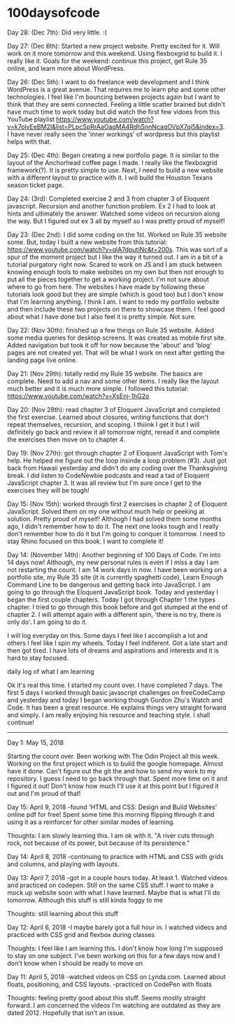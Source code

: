 # 100daysofcode

Day 28: (Dec 7th): Did very little. :(

Day 27: (Dec 6th): Started a new project website. Pretty excited for it. Will work on it more tomorrow and this weekend. Using flexboxgrid to build it. I really like it. Goals for the weekend: continue this project, get Rule 35 online, and learn more about WordPress.

Day 26: (Dec 5th): I want to do freelance web development and I think WordPress is a great avenue. That requires me to learn php and some other technologies. I feel like I'm bouncing between projects again but I want to think that they are semi connected. Feeling a little scatter brained but didn't have much time to work today but did watch the first few vidoes from this YouTube playlist https://www.youtube.com/watch?v=k7olvEeBM2I&list=PLpcSpRrAaOaqMA4RdhSnnNcaqOVpX7qi5&index=3. I have never really seen the 'inner workings' of wordpress but this playlist helps with that. 

Day 25: (Dec 4th): Began creating a new portfolio page. It is similar to the layout of the Anchorhead coffee page I made. I really like the flexboxgrid framework(?). It is pretty simple to use. Next, I need to build a new website with a different layout to practice with it. I will build the Houston Texans season ticket page. 

Day 24: (3rd): Completed exercise 2 and 3 from chapter 3 of Eloquent javascript. Recursion and another function problem. Ex 2 I had to look at hints and ultimately the answer. Watched some videos on recursion along the way. But I figured out ex 3 all by myself so I was pretty proud of myself!

Day 23: (Dec 2nd): I did some coding on the 1st. Worked on Rule 35 website some. But, today I built a new website from this tutorial: https://www.youtube.com/watch?v=qlA7dputiNc&t=200s. This was sort of a spur of the moment project but I like the way it turned out. I am in a bit of a tutorial purgatory right now. Scared to work on JS and I am stuck between knowing enough tools to make websites on my own but then not enough to put all the pieces together to get a working project. I'm not sure about where to go from here. The websites I have made by following these tutorials look good but they are simple (which is good too) but I don't know that I'm learning anything. I think I am. I want to redo my portfolio website and then include these two projects on there to showcase them. I feel good about what I have done but I also feel it is pretty simple. Not sure.

Day 22: (Nov 30th): finished up a few things on Rule 35 website. Added some media queries for desktop screens. It was created as mobile first site. Added navigation but took it off for now because the 'about' and 'blog' pages are not created yet. That will be what I work on next after getting the landing page live online.

Day 21: (Nov 29th): totally redid my Rule 35 website. The basics are complete. Need to add a nav and some other items. I really like the layout much better and it is much more simple. I followed this tutorial: https://www.youtube.com/watch?v=XsEnj-1hG2o 

Day 20: (Nov 28th): read chapter 3 of Eloquent JavaScript and completed the first exercise. Learned about closures, writing functions that don't repeat themselves, recursion, and scoping. I thiiink I get it but I will definitely go back and review it all tomorrow night, reread it and complete the exercises then move on to chapter 4.

Day 19: (Nov 27th): got through chapter 2 of Eloquent JavaScript with Tom's help. He helped me figure out the loop insinde a loop problem (#3). Just got back from Hawaii yesterday and didn't do any coding over the Thanksgiving break. I did listen to CodeNewbie podcasts and read a tad of Eloquent JavaScript chapter 3. It was all review but I'm sure once I get to the exercises they will be tough!

Day 15: (Nov 15th): worked through first 2 exercises in chapter 2 of Eloquent JavaScript. Solved them on my one without much help or peeking at solution. Pretty proud of myself! Although I had solved them some months ago, I didn't remember how to do it. The next one looks tough and I really don't remember how to do it but I'm going to conquer it tomorrow. I need to stay Rhino focused on this book. I want to complete it!

Day 14: (November 14th): Another beginning of 100 Days of Code. I'm into 14 days now! Although, my new personal rules is even if I miss a day I am not restarting the count. I am 14 work days in now. I have been working on a portfolio site, my Rule 35 site (it is currently spaghetti code), Learn Enough Command Line to be dangerous and getting back into JavaScript. I am going to go through the Eloquent JavaScript book. Today and yesterday I began the first couple chapters. Today I got through Chapter 1 the types chapter. I tried to go through this book before and got stumped at the end of chapter 2. I will attempt again with a different spin, 'there is no try, there is only do'. I am going to do it. 

I will log everyday on this. Some days I feel like I accomplish a lot and others I feel like I spin my wheels. Today I feel indiferent. Got a late start and then got tired. I have lots of dreams and aspirations and interests and it is hard to stay focused. 

daily log of what I am learning

Ok it's real this time. I started my count over. I have completed 7 days. The first 5 days I worked through basic javascript challenges on freeCodeCamp and yesterday and today I began working though Gordon Zhu's Watch and Code. It has been a great resource. He explains things very straight forward and simply. I am really enjoying his resource and teaching style. I shall continue!


- - - - - - -

Day 1: May 15, 2018

Starting the count over. Been working with The Odin Project all this week. Working on the first project which is to build the google homepage. Almost have it done. Can't figure out the git the and how to send my work to my repository. I guess I need to go back through that.
Spent more time on it and I figured it out! Don't know how much I'll use it at this point but I figured it out and I'm proud of that!

Day 15: April 9, 2018
-found 'HTML and CSS: Design and Build Websites' online pdf for free! Spent some time this morning flipping through it and using it as a reinforcer for other similar modes of learning.

Thoughts:
I am slowly learning this. I am ok with it. "A river cuts through rock, not because of its power, but because of its persistence."

Day 14: April 8, 2018
-continuing to practice with HTML and CSS with grids and columns, and playing with layouts.

Day 13: April 7, 2018
-got in a couple hours today. At least 1. Watched videos and practiced on codepen. Still on the same CSS stuff. I want to make a mock up website soon with what I have learned. Maybe that is what I'll do tomorrow. Although this stuff is still kinda foggy to me

Thoughts:
still learning about this stuff 

Day 12: April 6, 2018
-I maybe barely got a full hour in. I watched videos and practiced with CSS grid and flexbox during classes

Thoughts:
I feel like I am learning this. I don't know how long I'm supposed to stay on one subject. I've been working on this for a few days now and I don't know when I should be ready to move on

Day 11: April 5, 2018
-watched videos on CSS on Lynda.com. Learned about floats, positioning, and CSS layouts. 
-practiced on CodePen with floats

Thoughts:
feeling pretty good about this stuff. Seems mostly straight forward. I am concerned the videos I'm watching are outdated as they are dated 2012. Hopefully that isn't an issue.

